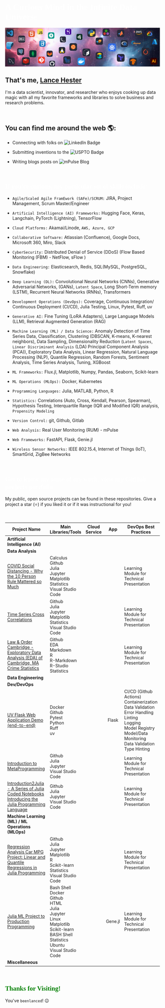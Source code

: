 <h1 style="color:white; font-family: 'Optima'; font-size:28px">
  A Curious Mind in the Infinite Data Universe
</h1>

<p>
  <img src="./header_fig_opt.png"/>
</p>

<!--&nbsp;--->
<h2> That's me, 
<a href="https://beenlanced.github.io">Lance Hester</a> 
</h2>
I'm a data scientist, innovator, and researcher who enjoys cooking up data magic with all my favorite frameworks and libraries to solve business and research problems.

&nbsp;


## You can find me around the web 🌎:

- Connecting with folks on <a href="https://linkedin.com/in/drlancehester" style="text-decoration: none;">
  <img src="https://img.shields.io/badge/linkedin-%230077B5.svg?style=for-the-badge&logo=Linkedin&logoColor=white" alt="LinkedIn Badge">
  </a>

- Submitting inventions to the <a href="https://qdrant.tech/stars/" style="text-decoration: none;">
  <img src="https://img.shields.io/badge/USPTO-042f70?style=for-the-badge&logo=&logoColor=white" alt="USPTO Badge">
  </a>

- Writing blogs posts on <a href="https://blog.akamai-mpulse.com/" style="text-decoration: none;">
  <img src="https://img.shields.io/badge/Akamai mPulse Dev Blog-e3941e?style=for-the-badge&logo=&logoColor=white" alt="mPulse Blog">
  </a>

&nbsp;

<h2 style="color:white; font-family: 'Optima'">
  If you're curious, my particular set of skills include:
</h2>


- `Agile/Scaled Agile FramEwork (SAFe)/SCRUM:` JIRA, Project Management, Scrum Master/Engineer

- `Artificial Intelligence (AI) Frameworks:` Hugging Face, Keras, Langchain, PyTorch (Lightning), TensorFlow

- `Cloud Platforms:` Akamai/Linode, `AWS, Azure, GCP`

- `Collaborative Software:` Atlassian (Confluence), Google Docs, Microsoft 360, Miro, Slack

- `CyberSecurity:` Distributed Denial of Service (DDoS) (Flow Based Monitoring (FBM) - NetFlow, sFlow )

- `Data Engineering:` Elasticsearch, Redis, SQL(MySQL, PostgreSQL, Snowflake)

- `Deep Learning (DL):` Convolutional Neural Networks (CNNs), Generative Adversarial Networks, (GANs), `Latent Space`, Long Short-Term memory (LSTM), Recurrent Neural Networks (RNNs), Transformers

- `Development Operations (DevOps):` Coverage, Continuous Integration/ Continuous Deployment (CI/CD), Julia Testing, Linux, Pytest, Ruff, uv

- `Generative AI:` Fine Tuning (LoRA Adapters), Large Language Models (LLM), Retrieval Augmented Generation (RAG)

- `Machine Learning (ML) / Data Science:` Anomaly Detection of Time Series Data, Classification, Clustering (DBSCAN, K-means, K-nearest neighbors), Data Sampling, Dimensionality Reduction (`Latent Spaces`, `Linear Discriminant Analysis` (LDA) Principal Component Analysis (PCA)), Exploratory Data Analysis, Linear Regression, Natural Language Processing (NLP), Quantile Regression, Random Forests, Sentiment Analysis, Time Series Analysis, Tuning, XGBoost

- `ML Frameworks:` Flux.jl, Matplotlib, Numpy, Pandas, Seaborn, Scikit-learn

- `ML Operations (MLOps):` Docker, Kubernetes

- `Programming Languages:` Julia, MATLAB, Python, R

- `Statistics:` Correlations (Auto, Cross, Kendall, Pearson, Spearman), Hypothesis Testing, Interquartile Range (IQR and Modified IQR) analysis, `Propensity Modeling`

- `Version Control:` git, Github, Gitlab

- `Web Analysis:` Real User Monitoring (RUM) - mPulse

- `Web Frameworks:` FastAPI, Flask, Genie.jl

- `Wireless Sensor Networks:` IEEE 802.15.4, Internet of Things (IoT), SmartGrid, ZigBee Networks

<br>

<h2 style="color:white; font-family: 'Optima'"> 
  Get to know my some of my work, view my GitHub projects portfolio
</h2>

My public, open source projects can be found in these repositories. Give a project a star (⭐) if you liked it or if it was instructional for you!

&nbsp;

| Project Name                                                                                                                                                         | Main Libraries/Tools                                                                                                                                          | Cloud Service |   App   | DevOps Best Practices                                                                                                                                                                |
| -------------------------------------------------------------------------------------------------------------------------------------------------------------------- | ------------------------------------------------------------------------------------------------------------------------------------------------------------- | :-----------: | :-----: | ------------------------------------------------------------------------------------------------------------------------------------------------------------------------------------ |
| **Artificial Intelligence (AI)**                                                                                                                                     |
| **Data Analysis**                                                                                                                                                    |
| [COVID Social Distancing - Why the 10 Person Rule Mattered so Much](https://github.com/beenlanced/julia_learning_covid_10_people_rule)                               | Calculus<br>Github<br>Julia<br>Jupyter<br>Matplotlib<br>Statistics<br>Visual Studio Code                                                                      |               |         | Learning Module for Technical Presentation                                                                                                                                           |
| [Time Series Cross Correlations](https://github.com/beenlanced/stats_learning_timeseries_cross_correlation)                                                          | Github<br>Julia<br>Jupyter<br>Matplotlib<br>Statistics<br>Visual Studio Code                                                                                  |               |         | Learning Module for Technical Presentation                                                                                                                                           |
| [Law & Order Cambridge - Exploratory Data Analysis (EDA) of Cambridge, MA Crime Statistics](https://github.com/beenlanced/r_eda_cambridge_ma_crime_stats)            | Github<br>EDA<br>Markdown<br>R<br>R-Markdown<br>R-Studio<br>Statistics                                                                               |               |         | Learning Module for Technical Presentation                                                                                                                                           |
| **Data Engineering**                                                                                                                                                 |
| **Dev/DevOps**                                                                                                                                                       |
| [UV Flask Web Application Demo (end-to-end)](https://github.com/beenlanced/python_project_uv_flask_webapp_demo)                                                      | Docker<br>Github<br>Pytest<br>Python<br>Ruff<br>uv                                                                                                            |               |  Flask  | CI/CD (Github Actions)<br>Containerization<br>Data Validation<br>Error Handling<br>Linting<br> Logging<br>Model Registry<br>Model/Data Monitoring<br>Data Validation<br>Type Hinting |
| [Introduction to MetaProgramming](https://github.com/beenlanced/julia_learning_metaprogramming)                                                                      | Github<br>Julia<br>Jupyter<br>Visual Studio Code                                                                                                              |               |         | Learning Module for Technical Presentation                                                                                                                                           |
| [Introduction2Julia - A Series of Julia Coded Notebooks Introducing the Julia Programming Language](https://github.com/beenlanced/julia_presentation_intro2julia)    | Github<br>Julia<br>Jupyter<br>Visual Studio Code                                                                                                              |               |         | Learning Module for Technical Presentation                                                                                                                                           |
| **Machine Learning (ML) / ML Operations (MLOps)**                                                                                                                    |
| [Regression Analysis Car MPG Project: Linear and Quantile Regressions in Julia Programming](https://github.com/beenlanced/ml_project_car_mpg_prediction_regressions) | Github<br>Julia<br>Jupyter<br>Matplotlib<br>R<br>Scikit-learn<br>Statistics<br>Visual Studio Code                                                             |               |         | Learning Module for Technical Presentation                                                                                                                                           |
| [Julia ML Project to Production Programming](https://github.com/beenlanced/julia_learning_ml_model_to_production)                                                    | Bash Shell<br>Docker<br>Github<br>HTML<br>Julia<br>Jupyter<br>Linux<br>Matplotlib<br>Scikit-learn<br>BASH Shell<br>Statistics<br>Ubuntu<br>Visual Studio Code |               | Gene.jl | Learning Module for Technical Presentation                                                                                                                                           |
| **Miscellaneous**                                                                                                                                                    |

<br>

<h2 style="color:green; font-family: 'Optima'"> 
  Thanks for Visiting!
</h2>

You've `beenlanced`! 😉


<!--
**beenlanced/beenlanced** is a ✨ _special_ ✨ repository because its `README.md` (this file) appears on your GitHub profile.

Here are some ideas to get you started:

- 🔭 I’m currently working on ...
- 🌱 I’m currently learning ...
- 👯 I’m looking to collaborate on ...
- 🤔 I’m looking for help with ...
- 💬 Ask me about ...
- 📫 How to reach me: ...
- 😄 Pronouns: ...
- ⚡ Fun fact: ...
-->
